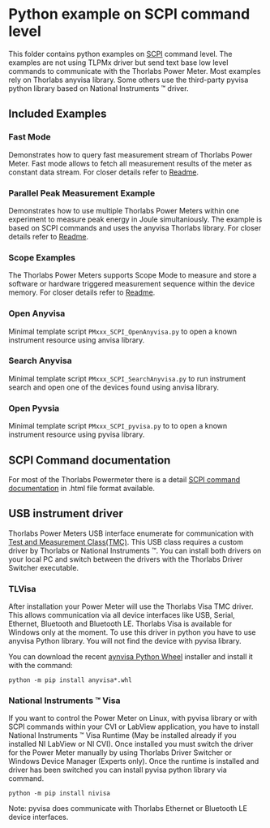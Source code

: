 # Python example on SCPI command level

This folder contains python examples on [SCPI](https://de.wikipedia.org/wiki/Standard_Commands_for_Programmable_Instruments) command level. The examples are not using TLPMx driver but send
text base low level commands to communicate with the Thorlabs Power Meter. Most examples rely on Thorlabs
anyvisa library. Some others use the third-party pyvisa python library based on National Instruments :tm: driver.

## Included Examples

### Fast Mode
Demonstrates how to query fast measurement stream of Thorlabs Power Meter. 
Fast mode allows to fetch all measurement results of the meter as constant data stream.
For closer details refer to [Readme](fastMode).

### Parallel Peak Measurement Example
Demonstrates how to use multiple Thorlabs Power Meters within one experiment to measure 
peak energy in Joule simultaniously. The example is based on SCPI commands and uses the anyvisa Thorlabs library.
For closer details refer to [Readme](parallelPeakMeas).

### Scope Examples
The Thorlabs Power Meters supports Scope Mode to measure and store a software or hardware triggered measurement sequence within the device memory.
For closer details refer to [Readme](scopeMode).

### Open Anyvisa
Minimal template script ```PMxxx_SCPI_OpenAnyvisa.py``` to open a known instrument resource using anvisa library.

### Search Anyvisa
Minimal template script ```PMxxx_SCPI_SearchAnyvisa.py``` to run instrument search and open one of the devices found using anvisa library.

### Open Pyvsia
Minimal template script ```PMxxx_SCPI_pyvisa.py``` to to open a known instrument resource using pyvisa library.

## SCPI Command documentation
For most of the Thorlabs Powermeter there is a detail [SCPI command documentation](commandDocu) in .html file format available. 

## USB instrument driver
Thorlabs Power Meters USB interface enumerate for communication with [Test and Measurement Class(TMC)](https://de.wikipedia.org/w/index.php?title=Test_and_Measurement_Class). 
This USB class requires a custom driver by Thorlabs or National Instruments :tm:. You can install both drivers on your local 
PC and switch between the drivers with the Thorlabs Driver Switcher executable.

### TLVisa 

After installation your Power Meter will use the Thorlabs Visa TMC driver. This allows communication via all device interfaces 
like USB, Serial, Ethernet, Bluetooth and Bluetooth LE. Thorlabs Visa is available for Windows only at the moment. To use this driver in python
you have to use anyvisa Python library. You will not find the device with pyvisa library.

You can download the recent [aynvisa Python Wheel](anvisa) installer and install it with the command:

```
python -m pip install anyvisa*.whl
```


### National Instruments :tm: Visa

If you want to control the Power Meter on Linux, with pyvisa library or with SCPI commands within your CVI or LabView application, 
you have to install National Instruments :tm: Visa Runtime (May be installed already if you installed NI LabView or NI CVI). 
Once installed you must switch the driver for the Power Meter manually by using Thorlabs Driver Switcher or Windows 
Device Manager (Experts only). Once the runtime is installed and driver has been switched you can install pyvisa python library
via command. 

```
python -m pip install nivisa
```

Note: pyvisa does communicate with Thorlabs Ethernet or Bluetooth LE device interfaces.
